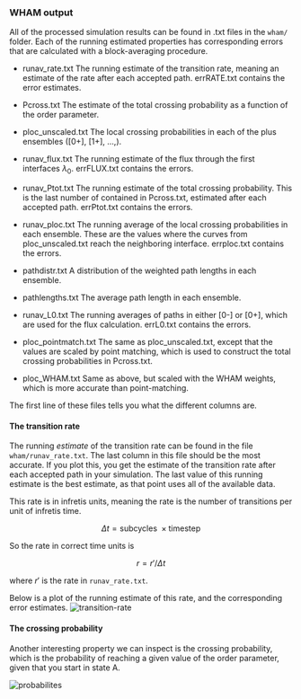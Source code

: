 ### WHAM output

All of the processed simulation results can be found in .txt files in the `wham/` folder. Each of the running estimated properties has corresponding errors that are calculated with a block-averaging procedure.

* runav_rate.txt
  The running estimate of the transition rate, meaning an estimate of the rate after each accepted path. errRATE.txt contains the error estimates.

* Pcross.txt
  The estimate of the total crossing probability as a function of the order parameter.

* ploc_unscaled.txt
  The local crossing probabilities in each of the plus ensembles ([0+], [1+], ...,).

* runav_flux.txt
  The running estimate of the flux through the first interfaces $\lambda_0$. errFLUX.txt contains the errors.

* runav_Ptot.txt
  The running estimate of the total crossing probability. This is the last number of contained in Pcross.txt, estimated after each accepted path. errPtot.txt contains the errors.

* runav_ploc.txt
  The running average of the local crossing probabilities in each ensemble. These are the values where the curves from ploc_unscaled.txt reach the neighboring interface. errploc.txt contains the errors.
- pathdistr.txt
  A distribution of the weighted path lengths in each ensemble.

- pathlengths.txt
  The average path length in each ensemble.
* runav_L0.txt
  The running averages of paths in either [0-] or [0+], which are used for the flux calculation. errL0.txt contains the errors.
- ploc_pointmatch.txt
  The same as ploc_unscaled.txt, except that the values are scaled by point matching, which is used to construct the total crossing probabilities in Pcross.txt.

- ploc_WHAM.txt
  Same as above, but scaled with the WHAM weights, which is more accurate than point-matching.

The first line of these files tells you what the different columns are.

#### The transition rate
The running *estimate* of the transition rate can be found in the file `wham/runav_rate.txt`. The last column in this file should be the most accurate. If you plot this, you get the estimate of the transition rate after each accepted path in your simulation. The last value of this running estimate is the best estimate, as that point uses all of the available data.

This rate is in infretis units, meaning the rate is the number of transitions per unit of infretis time.

$$\Delta t = \text{subcycles }\times \text{timestep}$$

So the rate in correct time units is

$$r = r' / \Delta t$$

where $r'$ is the rate in `runav_rate.txt`.

Below is a plot of the running estimate of this rate, and the corresponding error estimates.
![transition-rate](https://github.com/user-attachments/assets/24a55fca-4e04-4ecb-a9dc-0d5c8ef97152)


#### The crossing probability
Another interesting property we can inspect is the crossing probability, which is the probability of reaching a given value of the order parameter, given that you start in state A.

![probabilites](https://github.com/user-attachments/assets/7cfff00e-960d-433d-8c15-0732ba721d32)
